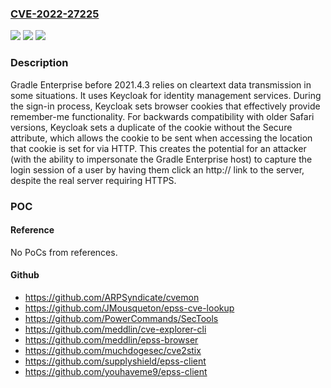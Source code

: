 ### [CVE-2022-27225](https://cve.mitre.org/cgi-bin/cvename.cgi?name=CVE-2022-27225)
![](https://img.shields.io/static/v1?label=Product&message=n%2Fa&color=blue)
![](https://img.shields.io/static/v1?label=Version&message=n%2Fa%20&color=brightgreen)
![](https://img.shields.io/static/v1?label=Vulnerability&message=n%2Fa&color=brightgreen)

### Description

Gradle Enterprise before 2021.4.3 relies on cleartext data transmission in some situations. It uses Keycloak for identity management services. During the sign-in process, Keycloak sets browser cookies that effectively provide remember-me functionality. For backwards compatibility with older Safari versions, Keycloak sets a duplicate of the cookie without the Secure attribute, which allows the cookie to be sent when accessing the location that cookie is set for via HTTP. This creates the potential for an attacker (with the ability to impersonate the Gradle Enterprise host) to capture the login session of a user by having them click an http:// link to the server, despite the real server requiring HTTPS.

### POC

#### Reference
No PoCs from references.

#### Github
- https://github.com/ARPSyndicate/cvemon
- https://github.com/JMousqueton/epss-cve-lookup
- https://github.com/PowerCommands/SecTools
- https://github.com/meddlin/cve-explorer-cli
- https://github.com/meddlin/epss-browser
- https://github.com/muchdogesec/cve2stix
- https://github.com/supplyshield/epss-client
- https://github.com/youhaveme9/epss-client

